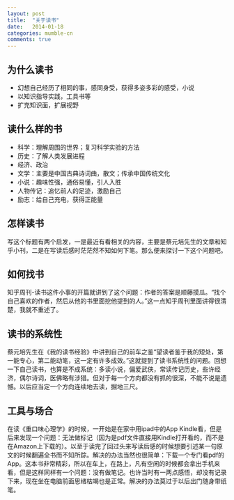 ```yaml
---
layout: post
title:  "关于读书"
date:   2014-01-18
categories: mumble-cn
comments: true
---
```


## 为什么读书
- 幻想自己经历了相同的事，感同身受，获得多姿多彩的感受，小说
- 以知识指导实践，工具书等
- 扩充知识面，扩展视野

## 读什么样的书
- 科学：理解周围的世界；复习科学实验的方法
- 历史：了解人类发展进程
- 经济、政治
- 文学：主要是中国古典诗词曲，散文；传承中国传统文化
- 小说：趣味性强，通俗易懂，引人入胜
- 人物传记：追忆前人的足迹，激励自己
- 励志：给自己充电，获得正能量

## 怎样读书
写这个标题有两个启发，一是最近有看相关的内容，主要是蔡元培先生的文章和知乎小刊，二是在写读后感时茫茫然不知如何下笔。那么便来探讨一下这个问题吧。

## 如何找书
知乎周刊-读书这件小事的开篇就讲到了这个问题：作者的答案是顺藤摸瓜。“找个自己喜欢的作者，然后从他的书里面挖他提到的人。”这一点知乎周刊里面讲得很清楚，我就不重述了。

## 读书的系统性
蔡元培先生在《我的读书经验》中讲到自己的前车之鉴“望读者鉴于我的短处，第一能专心，第二能动笔，这一定有许多成效。”这就提到了读书系统性的问题。回想一下自己读书，也算是不成系统：多读小说，偏爱武侠，常读传记历史，些许经济，偶尔诗词，医佛略有涉猎。但对于每一个方向都没有抓的很深，不能不说是遗憾。以后应当定一个方向连续地去读，掘地三尺。

## 工具与场合
在读《重口味心理学》的时候，一开始是在家中用ipad中的App Kindle看，但是后来发现一个问题：无法做标记（因为是pdf文件直接用Kindle打开看的，而不是在Amazon上下载的）。以至于读完了回过头来写读后感的时候想要引述某一句原文的时候翻遍全书而不知所踪。解决的办法当然也很简单：下载一个专门看pdf的App。这本书非常精彩，所以在车上，在路上，凡有空闲的时候都会拿出手机来看，但是这样同样有一个问题：没有做笔记。也许当时有一两点感悟，却没有记录下来，现在坐在电脑前面思绪枯竭也是正常。解决的办法莫过于以后出门随身带纸笔。
